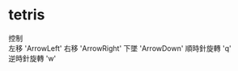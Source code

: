 # tetris
控制                    
左移        'ArrowLeft' 
右移        'ArrowRight'
下墜        'ArrowDown' 
順時針旋轉      'q'         
逆時針旋轉      'w'
